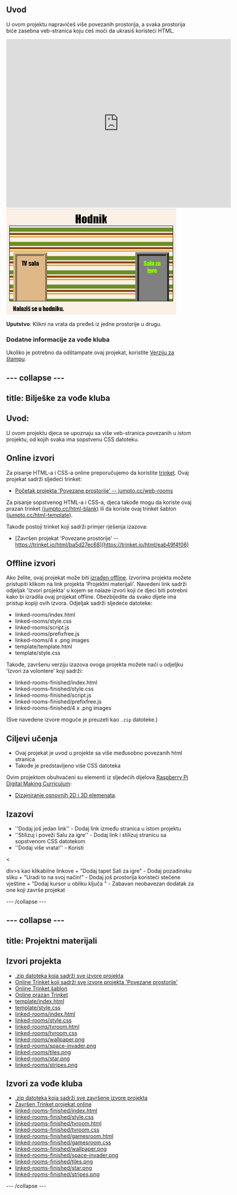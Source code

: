 ## Uvod

U ovom projektu napravićeš više povezanih prostorija, a svaka prostorija biće zasebna veb-stranica koju ćeš moći da ukrasiš koristeći HTML.

<div class="trinket">
  <iframe src="https://trinket.io/embed/html/eab49f4f06?outputOnly=true&start=result" width="600" height="450" frameborder="0" marginwidth="0" marginheight="0" allowfullscreen>
  </iframe>
  <img src="images/rooms-hall-finished.png">
</div>

**Uputstvo**: Klikni na vrata da pređeš iz jedne prostorije u drugu.

### Dodatne informacije za vođe kluba

Ukoliko je potrebno da odštampate ovaj projekat, koristite [Verziju za štampu](https://projects.raspberrypi.org/en/projects/linked-rooms/print).

## \--- collapse \---

## title: Bilješke za vođe kluba

## Uvod:

U ovom projektu djeca se upoznaju sa više veb-stranica povezanih u istom projektu, od kojih svaka ima sopstvenu CSS datoteku.

## Online izvori

Za pisanje HTML-a i CSS-a online preporučujemo da koristite [trinket](https://trinket.io/). Ovaj projekat sadrži sljedeći trinket:

* [Početak projekta 'Povezane prostorije' -- jumpto.cc/web-rooms](https://trinket.io/html/f1486ddb24)

Za pisanje sopstvenog HTML-a i CSS-a, djeca takođe mogu da koriste ovaj prazan trinket [(jumpto.cc/html-blank)](http://jumpto.cc/html-blank) ili da koriste ovaj trinket šablon [(jumpto.cc/html-template)](http://jumpto.cc/html-template).

Takođe postoji trinket koji sadrži primjer rješenja izazova:

* [Završen projekat 'Povezane prostorije' -- https://trinket.io/html/ba5d27ec68](https://trinket.io/html/eab49f4f06)

## Offline izvori

Ako želite, ovaj projekat može biti [izrađen offline](https://www.codeclubprojects.org/en-GB/resources/webdev-working-offline/). Izvorima projekta možete pristupiti klikom na link projekta 'Projektni materijali'. Navedeni link sadrži odjeljak 'Izvori projekta' u kojem se nalaze izvori koji će djeci biti potrebni kako bi izradila ovaj projekat offline. Obezbijedite da svako dijete ima pristup kopiji ovih izvora. Odjeljak sadrži sljedeće datoteke:

* linked-rooms/index.html
* linked-rooms/style.css
* linked-rooms/script.js
* linked-rooms/prefixfree.js
* linked-rooms/4 x .png images
* template/template.html
* template/style.css

Takođe, završenu verziju izazova ovoga projekta možete naći u odjeljku 'Izvori za volontere' koji sadrži:

* linked-rooms-finished/index.html
* linked-rooms-finished/style.css
* linked-rooms-finished/script.js
* linked-rooms-finished/prefixfree.js
* linked-rooms-finished/4 x .png images

(Sve navedene izvore moguće je preuzeti kao `.zip` datoteke.)

## Ciljevi učenja

* Ovaj projekat je uvod u projekte sa više međusobno povezanih html stranica
* Takođe je predstavljeno više CSS datoteka

Ovim projektom obuhvaćeni su elementi iz sljedećih dijelova [Raspberry Pi Digital Making Curriculum](http://rpf.io/curriculum):

* [Dizajniranje osnovnih 2D i 3D elemenata](https://www.raspberrypi.org/curriculum/design/creator).

## Izazovi

* ''Dodaj još jedan link'' - Dodaj link između stranica u istom projektu
* ''Stilizuj i poveži Salu za igre'' - Dodaj link i stilizuj stranicu sa sopstvenom CSS datotekom 
* ''Dodaj više vrata!'' - Koristi 

<

div>s kao klikabilne linkove + "Dodaj tapet Sali za igre" - Dodaj pozadinsku sliku + "Uradi to na svoj način!" - Dodaj još prostorija koristeći stečene vještine + "Dodaj kursor u obliku ključa " - Zabavan neobavezan dodatak za one koji završe projekat

\--- /collapse \---

## \--- collapse \---

## title: Projektni materijali

## Izvori projekta

* [.zip datoteka koja sadrži sve izvore projekta](resources/rooms-project-resources.zip)
* [Online Trinket koji sadrži sve izvore projekta 'Povezane prostorije'](http://jumpto.cc/web-rooms)
* [Online Trinket šablon](http://jumpto.cc/trinket-template)
* [Online prazan Trinket](http://jumpto.cc/trinket-blank)
* [template/index.html](resources/template-index.html)
* [template/style.css](resources/template-style.css)
* [linked-rooms/index.html](resources/linked-rooms-index.html)
* [linked-rooms/style.css](resources/linked-rooms-style.css)
* [linked-rooms/tvroom.html](resources/linked-rooms-tvroom.html)
* [linked-rooms/tvroom.css](resources/linked-rooms-tvroom.css)
* [linked-rooms/wallpaper.png](resources/linked-rooms-wallpaper.png)
* [linked-rooms/space-invader.png](resources/linked-rooms-space-invader.png)
* [linked-rooms/tiles.png](resources/linked-rooms-tiles.png)
* [linked-rooms/star.png](resources/linked-rooms-star.png)
* [linked-rooms/stripes.png](resources/linked-rooms-stripes.png)

## Izvori za vođe kluba

* [.zip datoteka koja sadrži sve završene izvore projekta](resources/rooms-volunteer-resources.zip)
* [Završen Trinket projekat online](https://trinket.io/html/eab49f4f06)
* [linked-rooms-finished/index.html](resources/linked-rooms-finished-index.html)
* [linked-rooms-finished/style.css](resources/linked-rooms-finished-style.css)
* [linked-rooms-finished/tvroom.html](resources/linked-rooms-finished-tvroom.html)
* [linked-rooms-finished/tvroom.css](resources/linked-rooms-finished-tvroom.css)
* [linked-rooms-finished/gamesroom.html](resources/linked-rooms-finished-gamesroom.html)
* [linked-rooms-finished/gamesroom.css](resources/linked-rooms-finished-gamesroom.css)
* [linked-rooms-finished/wallpaper.png](resources/linked-rooms-finished-wallpaper.png)
* [linked-rooms-finished/space-invader.png](resources/linked-rooms-finished-space-invader.png)
* [linked-rooms-finished/tiles.png](resources/linked-rooms-finished-tiles.png)
* [linked-rooms-finished/star.png](resources/linked-rooms-finished-star.png)
* [linked-rooms-finished/stripes.png](resources/linked-rooms-finished-stripes.png)

\--- /collapse \---